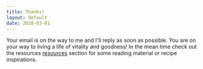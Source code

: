 ```yaml
---
title: Thanks!
layout: default
date: 2018-03-01
---
```


Your email is on the way to me and I'll reply as soon as possible. You are on your way to living a life of vitality and goodness! In the mean time check out the resources [resources](/resources) section for some reading material or recipe inspirations.
